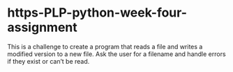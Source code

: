# https-PLP-python-week-four-assignment
This is a challenge to create a program that reads a file and writes a modified version to a new file. Ask the user for a filename and handle errors if they exist or can’t be read.
